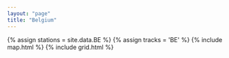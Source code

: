 ```yaml
---
layout: "page"
title: "Belgium"
---
```

{% assign stations = site.data.BE %}
{% assign tracks = 'BE' %}
{% include map.html %}
{% include grid.html %}
